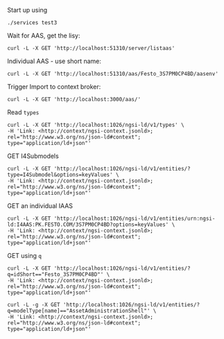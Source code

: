 Start up using

```console
./services test3
```

Wait for AAS, get the lisy:

```console
curl -L -X GET 'http://localhost:51310/server/listaas'
```

Individual AAS - use short name:

```console
curl -L -X GET 'http://localhost:51310/aas/Festo_3S7PM0CP4BD/aasenv'
```

Trigger Import to context broker:

```console
curl -L -X GET 'http://localhost:3000/aas/'
```

Read `types`

```console
curl -L -X GET 'http://localhost:1026/ngsi-ld/v1/types' \
-H 'Link: <http://context/ngsi-context.jsonld>; rel="http://www.w3.org/ns/json-ld#context"; type="application/ld+json"'
```

GET I4Submodels

```console
curl -L -X GET 'http://localhost:1026/ngsi-ld/v1/entities/?type=I4Submodel&options=keyValues' \
-H 'Link: <http://context/ngsi-context.jsonld>; rel="http://www.w3.org/ns/json-ld#context"; type="application/ld+json"'
```

GET an individual IAAS

```console
curl -L -X GET 'http://localhost:1026/ngsi-ld/v1/entities/urn:ngsi-ld:I4AAS:PK.FESTO.COM/3S7PM0CP4BD?options=keyValues' \
-H 'Link: <http://context/ngsi-context.jsonld>; rel="http://www.w3.org/ns/json-ld#context"; type="application/ld+json"'
```

GET using `q`

```console
curl -L -X GET 'http://localhost:1026/ngsi-ld/v1/entities/?q=idShort=="Festo_3S7PM0CP4BD"' \
-H 'Link: <http://context/ngsi-context.jsonld>; rel="http://www.w3.org/ns/json-ld#context"; type="application/ld+json"'
```

```console
curl -L -g -X GET 'http://localhost:1026/ngsi-ld/v1/entities/?q=modelType[name]=="AssetAdministrationShell"' \
-H 'Link: <http://context/ngsi-context.jsonld>; rel="http://www.w3.org/ns/json-ld#context"; type="application/ld+json"'
```



